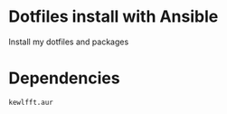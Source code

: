 # Dotfiles install with Ansible

Install my dotfiles and packages

# Dependencies

```
kewlfft.aur
```
